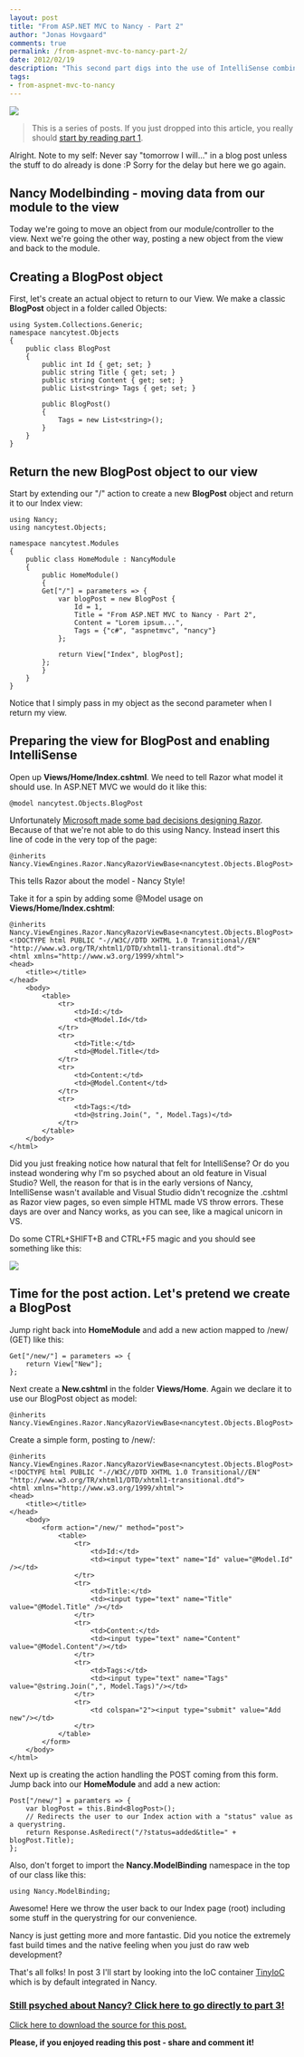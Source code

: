 ```yaml
--- 
layout: post
title: "From ASP.NET MVC to Nancy - Part 2"
author: "Jonas Hovgaard"
comments: true
permalink: /from-aspnet-mvc-to-nancy-part-2/
date: 2012/02/19
description: "This second part digs into the use of IntelliSense combined with Nancy by doing simple modelbinding on GET/POST actions."
tags:
- from-aspnet-mvc-to-nancy
---
```

<a href="/postfiles/nancylogo-transparent.png" target="_blank"><img src="/postfiles/nancylogo-transparent.png" class="intextimage" /></a>

> This is a series of posts. If you just dropped into this article, you really should [start by reading part 1][1].

Alright. Note to my self: Never say "tomorrow I will..." in a blog post unless the stuff to do already is done :P Sorry for the delay but here we go again.

<div class="clear"></div>

## Nancy Modelbinding - moving data from our module to the view

Today we're going to move an object from our module/controller to the view. Next we're going the other way, posting a new object from the view and back to the module.

## Creating a **BlogPost** object

First, let's create an actual object to return to our View. We make a classic **BlogPost** object in a folder called Objects:

    using System.Collections.Generic;
    namespace nancytest.Objects
    {
        public class BlogPost
        {
            public int Id { get; set; }
            public string Title { get; set; }
            public string Content { get; set; }
            public List<string> Tags { get; set; }
    
            public BlogPost()
            {
                Tags = new List<string>();
            }
        }
    }
    

## Return the new **BlogPost** object to our view

Start by extending our "/" action to create a new **BlogPost** object and return it to our Index view:

    using Nancy;
    using nancytest.Objects;
    
    namespace nancytest.Modules
    {
        public class HomeModule : NancyModule
        {
            public HomeModule()
            {
            Get["/"] = parameters => {
                var blogPost = new BlogPost {
                    Id = 1,
                    Title = "From ASP.NET MVC to Nancy - Part 2",
                    Content = "Lorem ipsum...",
                    Tags = {"c#", "aspnetmvc", "nancy"}
                };
    
                return View["Index", blogPost];
            };
            }
        }
    }
    

Notice that I simply pass in my object as the second parameter when I return my view.

## Preparing the view for **BlogPost** and enabling IntelliSense

Open up **Views/Home/Index.cshtml**. We need to tell Razor what model it should use. In ASP.NET MVC we would do it like this:

    @model nancytest.Objects.BlogPost
    

Unfortunately [Microsoft made some bad decisions designing Razor][2]. Because of that we're not able to do this using Nancy. Instead insert this line of code in the very top of the page:

    @inherits Nancy.ViewEngines.Razor.NancyRazorViewBase<nancytest.Objects.BlogPost>
    

This tells Razor about the model - Nancy Style!

Take it for a spin by adding some @Model usage on **Views/Home/Index.cshtml**:

    @inherits Nancy.ViewEngines.Razor.NancyRazorViewBase<nancytest.Objects.BlogPost>
    <!DOCTYPE html PUBLIC "-//W3C//DTD XHTML 1.0 Transitional//EN" "http://www.w3.org/TR/xhtml1/DTD/xhtml1-transitional.dtd">
    <html xmlns="http://www.w3.org/1999/xhtml">
    <head>
        <title></title>
    </head>
        <body>
            <table>
                <tr>
                    <td>Id:</td>
                    <td>@Model.Id</td>
                </tr>
                <tr>
                    <td>Title:</td>
                    <td>@Model.Title</td>
                </tr>
                <tr>
                    <td>Content:</td>
                    <td>@Model.Content</td>
                </tr>
                <tr>
                    <td>Tags:</td>
                    <td>@string.Join(", ", Model.Tags)</td>
                </tr>
            </table>
        </body>
    </html>
    

Did you just freaking notice how natural that felt for IntelliSense? Or do you instead wondering why I'm so psyched about an old feature in Visual Studio? Well, the reason for that is in the early versions of Nancy, IntelliSense wasn't available and Visual Studio didn't recognize the .cshtml as Razor view pages, so even simple HTML made VS throw errors. These days are over and Nancy works, as you can see, like a magical unicorn in VS.

Do some CTRL+SHIFT+B and CTRL+F5 magic and you should see something like this:

<a href="/postfiles/part2-view.png" target="_blank"><img src="/postfiles/part2-view.png" class="maxwidth" /></a>

## Time for the post action. Let's pretend we create a **BlogPost**

Jump right back into **HomeModule** and add a new action mapped to /new/ (GET) like this:

    Get["/new/"] = parameters => {
        return View["New"];
    };
    

Next create a **New.cshtml** in the folder **Views/Home**. Again we declare it to use our BlogPost object as model:

    @inherits Nancy.ViewEngines.Razor.NancyRazorViewBase<nancytest.Objects.BlogPost>
    

Create a simple form, posting to /new/:

    @inherits Nancy.ViewEngines.Razor.NancyRazorViewBase<nancytest.Objects.BlogPost>
    <!DOCTYPE html PUBLIC "-//W3C//DTD XHTML 1.0 Transitional//EN" "http://www.w3.org/TR/xhtml1/DTD/xhtml1-transitional.dtd">
    <html xmlns="http://www.w3.org/1999/xhtml">
    <head>
        <title></title>
    </head>
        <body>
            <form action="/new/" method="post">
                <table>
                    <tr>
                        <td>Id:</td>
                        <td><input type="text" name="Id" value="@Model.Id" /></td>
                    </tr>
                    <tr>
                        <td>Title:</td>
                        <td><input type="text" name="Title" value="@Model.Title" /></td>
                    </tr>
                    <tr>
                        <td>Content:</td>
                        <td><input type="text" name="Content" value="@Model.Content"/></td>
                    </tr>
                    <tr>
                        <td>Tags:</td>
                        <td><input type="text" name="Tags" value="@string.Join(",", Model.Tags)"/></td>
                    </tr>
                    <tr>
                        <td colspan="2"><input type="submit" value="Add new"/></td>
                    </tr>
                </table>
            </form>
        </body>
    </html>
    

Next up is creating the action handling the POST coming from this form. Jump back into our **HomeModule** and add a new action:

    Post["/new/"] = paramters => {
        var blogPost = this.Bind<BlogPost>();
        // Redirects the user to our Index action with a "status" value as a querystring.
        return Response.AsRedirect("/?status=added&title=" + blogPost.Title);
    };
    

Also, don't forget to import the **Nancy.ModelBinding** namespace in the top of our class like this:

    using Nancy.ModelBinding;
    

Awesome! Here we throw the user back to our Index page (root) including some stuff in the querystring for our convenience.

Nancy is just getting more and more fantastic. Did you notice the extremely fast build times and the native feeling when you just do raw web development?

That's all folks! In post 3 I'll start by looking into the IoC container [TinyIoC][3] which is by default integrated in Nancy.

### [Still psyched about Nancy? Click here to go directly to part 3! ][4]

[Click here to download the source for this post.][5]

**Please, if you enjoyed reading this post - share and comment it!**

 [1]: http://jhovgaard.net/from-aspnet-mvc-to-nancy-part-1
 [2]: http://groups.google.com/group/nancy-web-framework/browse_thread/thread/ffe653b84d6be3f6
 [3]: https://github.com/grumpydev/TinyIoC
 [4]: http://jhovgaard.net/from-aspnet-mvc-to-nancy-part-3
 [5]: /postfiles/nancytest-part2.zip